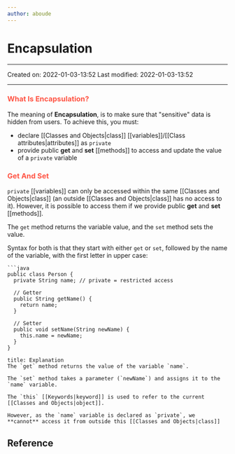 ```yaml
---
author: aboude
---
```

# Encapsulation
___

Created on: 2022-01-03-13:52
Last modified: 2022-01-03-13:52

___

### <span style="color: #ff5545;text-transform: capitalize;">What is encapsulation?</span>
The meaning of **Encapsulation**, is to make sure that "sensitive" data is hidden from users. To achieve this, you must:

-   declare [[Classes and Objects|class]] [[variables]]/[[Class attributes|attributes]] as `private`
-   provide public **get** and **set** [[methods]] to access and update the value of a `private` variable

### <span style="color: #ff5545;text-transform: capitalize;">Get and Set</span>
`private` [[variables]] can only be accessed within the same [[Classes and Objects|class]] (an outside [[Classes and Objects|class]] has no access to it). However, it is possible to access them if we provide public **get** and **set** [[methods]].

The `get` method returns the variable value, and the `set` method sets the value.

Syntax for both is that they start with either `get` or `set`, followed by the name of the variable, with the first letter in upper case:

```ad-example
```java
public class Person {
  private String name; // private = restricted access

  // Getter
  public String getName() {
    return name;
  }

  // Setter
  public void setName(String newName) {
    this.name = newName;
  }
}
```
```ad-definition
title: Explanation
The `get` method returns the value of the variable `name`.

The `set` method takes a parameter (`newName`) and assigns it to the `name` variable. 

The `this` [[Keywords|keyword]] is used to refer to the current [[Classes and Objects|object]].

However, as the `name` variable is declared as `private`, we **cannot** access it from outside this [[Classes and Objects|class]]
```
## Reference